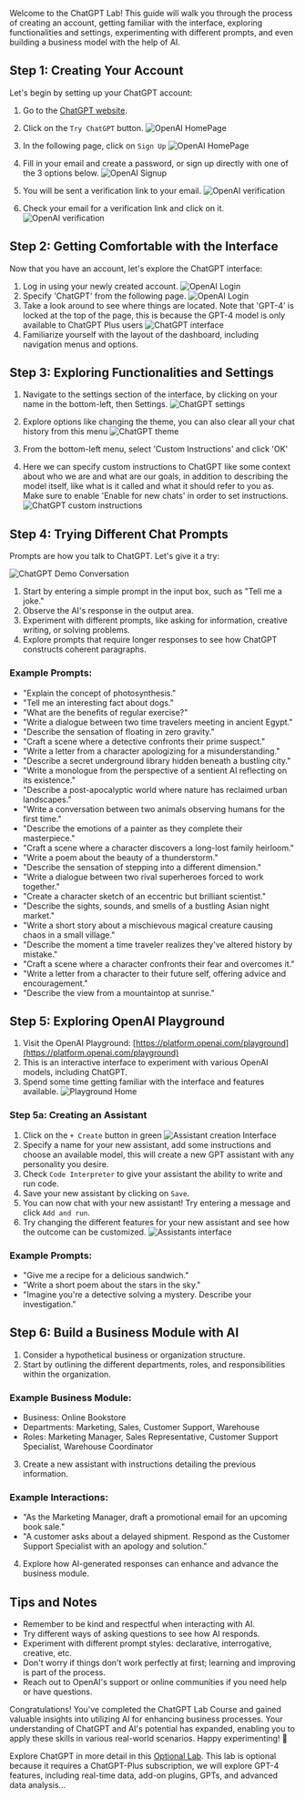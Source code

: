 Welcome to the ChatGPT Lab! This guide will walk you through the process of creating an account, getting familiar with the interface, exploring functionalities and settings, experimenting with different prompts, and even building a business model with the help of AI.

## Step 1: Creating Your Account

Let's begin by setting up your ChatGPT account:

1. Go to the [ChatGPT website](https://www.openai.com/chatgpt/).
2. Click on the `Try ChatGPT` button.
   ![OpenAI HomePage](media/openai-homepage.png)
3. In the following page, click on `Sign Up`
   ![OpenAI HomePage](media/openai-homepage2.png)
4. Fill in your email and create a password, or sign up directly with one of the 3 options below.
   ![OpenAI Signup](media/openai-signup1new.png)
   
5. You will be sent a verification link to your email.
   ![OpenAI verification](media/openai-verificationnew.png)
6. Check your email for a verification link and click on it.
   ![OpenAI verification](media/email-verification.png)

## Step 2: Getting Comfortable with the Interface

Now that you have an account, let's explore the ChatGPT interface:

1. Log in using your newly created account.
   ![OpenAI Login](media/openai-homepage-login.png)
2. Specify 'ChatGPT' from the following page.
   ![OpenAI Login](media/openai-login-chatgpt.png)
3. Take a look around to see where things are located.
   Note that 'GPT-4' is locked at the top of the page, this is because the GPT-4 model is only available to ChatGPT Plus users
   ![ChatGPT interface](media/chatgpt-home-interfacenew.png)
4. Familiarize yourself with the layout of the dashboard, including navigation menus and options.

## Step 3: Exploring Functionalities and Settings

1. Navigate to the settings section of the interface, by clicking on your name in the bottom-left, then Settings.
   ![ChatGPT settings](media/chatgpt-settingsnew.png)
2. Explore options like changing the theme, you can also clear all your chat history from this menu
   ![ChatGPT theme](media/chatgpt-changethemenew.png)

3. From the bottom-left menu, select 'Custom Instructions' and click 'OK'
4. Here we can specify custom instructions to ChatGPT like some context about who we are and what are our goals, in addition to describing the model itself, like what is it called and what it should refer to you as.
   Make sure to enable 'Enable for new chats' in order to set instructions.
   ![ChatGPT custom instructions](media/chatgpt-custominstructionsnew.png)

## Step 4: Trying Different Chat Prompts

Prompts are how you talk to ChatGPT. Let's give it a try:

![ChatGPT Demo Conversation](media/chatgpt-democonversationnew.png)

1. Start by entering a simple prompt in the input box, such as "Tell me a joke."
2. Observe the AI's response in the output area.
3. Experiment with different prompts, like asking for information, creative writing, or solving problems.
4. Explore prompts that require longer responses to see how ChatGPT constructs coherent paragraphs.

### Example Prompts:

- "Explain the concept of photosynthesis."
- "Tell me an interesting fact about dogs."
- "What are the benefits of regular exercise?"
- "Write a dialogue between two time travelers meeting in ancient Egypt."
- "Describe the sensation of floating in zero gravity."
- "Craft a scene where a detective confronts their prime suspect."
- "Write a letter from a character apologizing for a misunderstanding."
- "Describe a secret underground library hidden beneath a bustling city."
- "Write a monologue from the perspective of a sentient AI reflecting on its existence."
- "Describe a post-apocalyptic world where nature has reclaimed urban landscapes."
- "Write a conversation between two animals observing humans for the first time."
- "Describe the emotions of a painter as they complete their masterpiece."
- "Craft a scene where a character discovers a long-lost family heirloom."
- "Write a poem about the beauty of a thunderstorm."
- "Describe the sensation of stepping into a different dimension."
- "Write a dialogue between two rival superheroes forced to work together."
- "Create a character sketch of an eccentric but brilliant scientist."
- "Describe the sights, sounds, and smells of a bustling Asian night market."
- "Write a short story about a mischievous magical creature causing chaos in a small village."
- "Describe the moment a time traveler realizes they've altered history by mistake."
- "Craft a scene where a character confronts their fear and overcomes it."
- "Write a letter from a character to their future self, offering advice and encouragement."
- "Describe the view from a mountaintop at sunrise."

## Step 5: Exploring OpenAI Playground

1. Visit the OpenAI Playground: [https://platform.openai.com/playground](https://platform.openai.com/playground)
2. This is an interactive interface to experiment with various OpenAI models, including ChatGPT.
3. Spend some time getting familiar with the interface and features available.
   ![Playground Home](media/openai-playground-home.png)

### Step 5a: Creating an Assistant

1. Click on the `+ Create` button in green
   ![Assistant creation Interface](media/openai-playground-assistant-creation.png)
2. Specify a name for your new assistant, add some instructions and choose an available model, this will create a new GPT assistant with any personality you desire.
3. Check `Code Interpreter` to give your assistant the ability to write and run code.
4. Save your new assistant by clicking on `Save`.
5. You can now chat with your new assistant! Try entering a message and click `Add and run`.
6. Try changing the different features for your new assistant and see how the outcome can be customized.
   ![Assistants interface](media/openai-playground-assistant-created.png)

### Example Prompts:

- "Give me a recipe for a delicious sandwich."
- "Write a short poem about the stars in the sky."
- "Imagine you're a detective solving a mystery. Describe your investigation."

## Step 6: Build a Business Module with AI

1. Consider a hypothetical business or organization structure.
2. Start by outlining the different departments, roles, and responsibilities within the organization.

### Example Business Module:

- Business: Online Bookstore
- Departments: Marketing, Sales, Customer Support, Warehouse
- Roles: Marketing Manager, Sales Representative, Customer Support Specialist, Warehouse Coordinator

3. Create a new assistant with instructions detailing the previous information.

### Example Interactions:

- "As the Marketing Manager, draft a promotional email for an upcoming book sale."
- "A customer asks about a delayed shipment. Respond as the Customer Support Specialist with an apology and solution."

4. Explore how AI-generated responses can enhance and advance the business module.

## Tips and Notes

- Remember to be kind and respectful when interacting with AI.
- Try different ways of asking questions to see how AI responds.
- Experiment with different prompt styles: declarative, interrogative, creative, etc.
- Don't worry if things don't work perfectly at first; learning and improving is part of the process.
- Reach out to OpenAI's support or online communities if you need help or have questions.

Congratulations! You've completed the ChatGPT Lab Course and gained valuable insights into utilizing AI for enhancing business processes. Your understanding of ChatGPT and AI's potential has expanded, enabling you to apply these skills in various real-world scenarios. Happy experimenting! 🚀

Explore ChatGPT in more detail in this [Optional Lab](Day1%20Lab%20Optional.md).
This lab is optional because it requires a ChatGPT-Plus subscription, we will explore GPT-4 features, including real-time data, add-on plugins, GPTs, and advanced data analysis...
